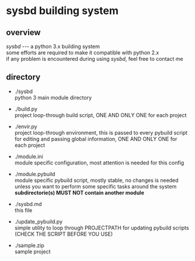 sysbd building system
======

overview
-----------
*sysbd* --- a python 3.x building system  
some efforts are required to make it compatible with python 2.x  
if any problem is encountered during using *sysbd*, feel free to contact me  

directory
-----------
  * ./sysbd  
	python 3 main module directory  
  * ./build.py  
	project loop-through build script, ONE AND ONLY ONE for each project  
  * ./envir.py  
	project loop-through environment, this is passed to every pybuild script for editing and passing global information, ONE AND ONLY ONE for each project  
  * ./module.ini  
	module specific configuration, most attention is needed for this config  
  * ./module.pybuild  
	module specific pybuild script, mostly stable, no changes is needed unless you want to perform some specific tasks around the system  
	**subdirectorie(s) MUST NOT contain another module**  


  * ./sysbd.md  
    this file  
  * ./update_pybuild.py  
    simple utility to loop through PROJECTPATH for updating pybuild scripts (CHECK THE SCRIPT BEFORE YOU USE)  
  * ./sample.zip  
	sample project  
	
	

